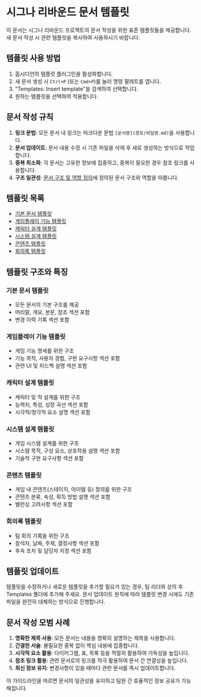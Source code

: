 # 시그나 리바운드 문서 템플릿

이 문서는 시그나 리바운드 프로젝트의 문서 작성을 위한 표준 템플릿들을 제공합니다. 새 문서 작성 시 관련 템플릿을 복사하여 사용하시기 바랍니다.

## 템플릿 사용 방법

1. 옵시디언의 템플릿 플러그인을 활성화합니다.
2. 새 문서 생성 시 `Ctrl+P` (또는 `Cmd+P`)를 눌러 명령 팔레트를 엽니다.
3. \"Templates: Insert template\"을 검색하여 선택합니다.
4. 원하는 템플릿을 선택하여 적용합니다.

## 문서 작성 규칙

1. **링크 문법**: 모든 문서 내 링크는 마크다운 문법 `[문서명](경로/파일명.md)`을 사용합니다.
2. **문서 업데이트**: 문서 내용 수정 시 기존 파일을 삭제 후 새로 생성하는 방식으로 작업합니다.
3. **중복 최소화**: 각 문서는 고유한 정보에 집중하고, 중복이 필요한 경우 참조 링크를 사용합니다.
4. **구조 일관성**: [문서 구조 및 역할 정의](문서%20구조%20및%20역할%20정의.md)에 정의된 문서 구조와 역할을 따릅니다.

## 템플릿 목록

- [기본 문서 템플릿](Templates/00_기본_문서_템플릿.md)
- [게임플레이 기능 템플릿](Templates/01_게임플레이_기능_템플릿.md)
- [캐릭터 설계 템플릿](Templates/02_캐릭터_설계_템플릿.md)
- [시스템 설계 템플릿](Templates/03_시스템_설계_템플릿.md)
- [콘텐츠 템플릿](Templates/04_콘텐츠_템플릿.md)
- [회의록 템플릿](Templates/05_회의록_템플릿.md)

## 템플릿 구조와 특징

### 기본 문서 템플릿
- 모든 문서의 기본 구조를 제공
- 머리말, 개요, 본문, 참조 섹션 포함
- 변경 이력 기록 섹션 포함

### 게임플레이 기능 템플릿
- 게임 기능 명세를 위한 구조
- 기능 목적, 사용자 경험, 구현 요구사항 섹션 포함
- 관련 UI 및 피드백 설명 섹션 포함

### 캐릭터 설계 템플릿
- 캐릭터 및 적 설계를 위한 구조
- 능력치, 특성, 성장 곡선 섹션 포함
- 시각적/청각적 요소 설명 섹션 포함

### 시스템 설계 템플릿
- 게임 시스템 설계를 위한 구조
- 시스템 목적, 구성 요소, 상호작용 설명 섹션 포함
- 기술적 구현 요구사항 섹션 포함

### 콘텐츠 템플릿
- 게임 내 콘텐츠(스테이지, 아이템 등) 정의를 위한 구조
- 콘텐츠 분류, 속성, 획득 방법 설명 섹션 포함
- 밸런싱 고려사항 섹션 포함

### 회의록 템플릿
- 팀 회의 기록을 위한 구조
- 참석자, 날짜, 주제, 결정사항 섹션 포함
- 후속 조치 및 담당자 지정 섹션 포함

## 템플릿 업데이트

템플릿을 수정하거나 새로운 템플릿을 추가할 필요가 있는 경우, 팀 리더와 상의 후 Templates 폴더에 추가해 주세요.
문서 업데이트 원칙에 따라 템플릿 변경 시에도 기존 파일을 완전히 대체하는 방식으로 진행합니다.

## 문서 작성 모범 사례

1. **명확한 제목 사용**: 모든 문서는 내용을 명확히 설명하는 제목을 사용합니다.
2. **간결한 서술**: 불필요한 중복 없이 핵심 내용에 집중합니다.
3. **시각적 요소 활용**: 다이어그램, 표, 목록 등을 적절히 활용하여 가독성을 높입니다.
4. **참조 링크 활용**: 관련 문서로의 링크를 적극 활용하여 문서 간 연결성을 높입니다.
5. **최신 정보 유지**: 변경사항이 있을 때마다 관련 문서를 즉시 업데이트합니다.

이 가이드라인을 따르면 문서의 일관성을 유지하고 팀원 간 효율적인 정보 공유가 가능해집니다.